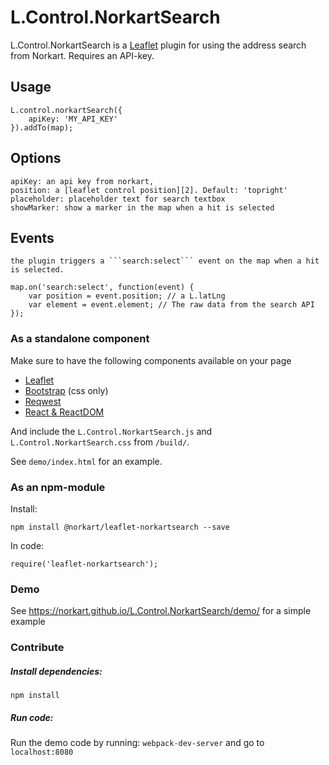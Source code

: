 # L.Control.NorkartSearch

L.Control.NorkartSearch is a [Leaflet][1] plugin for using the address search from Norkart. Requires an API-key.

## Usage

    L.control.norkartSearch({
        apiKey: 'MY_API_KEY'
    }).addTo(map);

## Options

    apiKey: an api key from norkart,
    position: a [leaflet control position][2]. Default: 'topright'
    placeholder: placeholder text for search textbox
    showMarker: show a marker in the map when a hit is selected

## Events

    the plugin triggers a ```search:select``` event on the map when a hit is selected.

    map.on('search:select', function(event) {
        var position = event.position; // a L.latLng
        var element = event.element; // The raw data from the search API
    });


### As a standalone component

Make sure to have the following components available on your page

- [Leaflet][1]
- [Bootstrap][3] (css only)
- [Reqwest][4]
- [React & ReactDOM][5]


[1]: http://leafletjs.com
[2]: http://leafletjs.com/reference.html#control-positions
[3]: http://getbootstrap.com
[4]: https://github.com/ded/reqwest
[5]: https://facebook.github.io/react/downloads.html

And include the ```L.Control.NorkartSearch.js``` and ```L.Control.NorkartSearch.css``` from ```/build/```.

See ```demo/index.html``` for an example.


### As an npm-module

Install:

    npm install @norkart/leaflet-norkartsearch --save

In code:

    require('leaflet-norkartsearch');


### Demo

See <https://norkart.github.io/L.Control.NorkartSearch/demo/> for a simple example


### Contribute

##### Install dependencies:
```npm install```

##### Run code:
Run the demo code by running:
```webpack-dev-server``` and go to ```localhost:8080```
